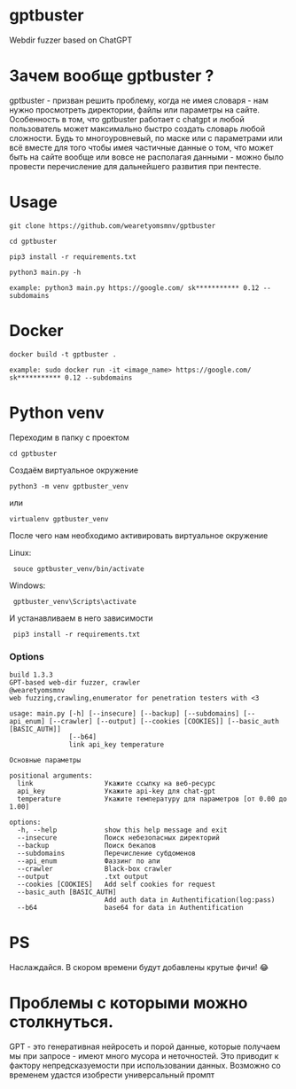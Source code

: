 # gptbuster
Webdir fuzzer based on ChatGPT


# Зачем вообще gptbuster ?

gptbuster - призван решить проблему, когда не имея словаря - нам нужно просмотреть директории, файлы или параметры на сайте. Особенность в том, что gptbuster работает с chatgpt и любой пользователь может максимально быстро создать словарь любой сложности. Будь то многоуровневый, по маске или с параметрами или всё вместе для того чтобы имея частичные данные о том, что может быть на сайте вообще или вовсе не располагая данными - можно было провести перечисление для дальнейшего развития при пентесте. 


# Usage

```
git clone https://github.com/wearetyomsmnv/gptbuster
```
```
cd gptbuster
```
```
pip3 install -r requirements.txt
```
```
python3 main.py -h 
```

```
example: python3 main.py https://google.com/ sk*********** 0.12 --subdomains
```


# Docker

```
docker build -t gptbuster . 
```

```
example: sudo docker run -it <image_name> https://google.com/ sk*********** 0.12 --subdomains
```


# Python venv

Переходим в папку с проектом
```
cd gptbuster
```

Создаём виртуальное окружение
```
python3 -m venv gptbuster_venv
```

или

```
virtualenv gptbuster_venv
```


После чего нам необходимо активировать виртуальное окружение

Linux:
```
 souce gptbuster_venv/bin/activate
```

Windows:

```
 gptbuster_venv\Scripts\activate
```


И устанавливаем в него зависимости

```
 pip3 install -r requirements.txt
```



### Options


```
build 1.3.3
GPT-based web-dir fuzzer, crawler
@wearetyomsmnv
web fuzzing,crawling,enumerator for penetration testers with <3

usage: main.py [-h] [--insecure] [--backup] [--subdomains] [--api_enum] [--crawler] [--output] [--cookies [COOKIES]] [--basic_auth [BASIC_AUTH]]
               [--b64]
               link api_key temperature

Основные параметры

positional arguments:
  link                  Укажите ссылку на веб-ресурс
  api_key               Укажите api-key для chat-gpt
  temperature           Укажите температуру для параметров [от 0.00 до 1.00]

options:
  -h, --help            show this help message and exit
  --insecure            Поиск небезопасных директорий
  --backup              Поиск бекапов
  --subdomains          Перечисление субдоменов
  --api_enum            Фаззинг по апи
  --crawler             Black-box crawler
  --output              .txt output
  --cookies [COOKIES]   Add self cookies for request
  --basic_auth [BASIC_AUTH]
                        Add auth data in Authentification(log:pass)
  --b64                 base64 for data in Authentification

```

# PS

Наслаждайся. В скором времени будут добавлены крутые фичи! :joy:

# Проблемы с которыми можно столкнуться.

GPT - это генеративная нейросеть и порой данные, которые получаем мы при запросе - имеют много мусора и неточностей. Это приводит к фактору непредсказуемости при использовании данных. Возможно со временем удастся изобрести универсальный промпт
